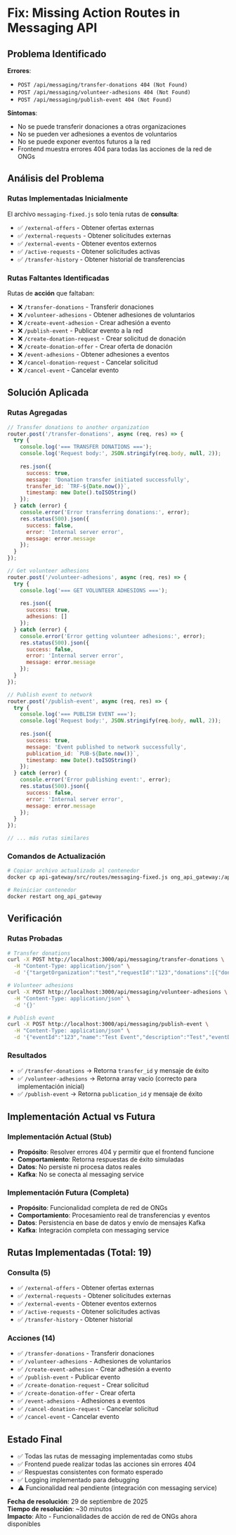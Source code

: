# Fix: Missing Action Routes in Messaging API

## Problema Identificado

**Errores**: 
- `POST /api/messaging/transfer-donations 404 (Not Found)`
- `POST /api/messaging/volunteer-adhesions 404 (Not Found)`
- `POST /api/messaging/publish-event 404 (Not Found)`

**Síntomas**:
- No se puede transferir donaciones a otras organizaciones
- No se pueden ver adhesiones a eventos de voluntarios
- No se puede exponer eventos futuros a la red
- Frontend muestra errores 404 para todas las acciones de la red de ONGs

## Análisis del Problema

### Rutas Implementadas Inicialmente
El archivo `messaging-fixed.js` solo tenía rutas de **consulta**:
- ✅ `/external-offers` - Obtener ofertas externas
- ✅ `/external-requests` - Obtener solicitudes externas  
- ✅ `/external-events` - Obtener eventos externos
- ✅ `/active-requests` - Obtener solicitudes activas
- ✅ `/transfer-history` - Obtener historial de transferencias

### Rutas Faltantes Identificadas
Rutas de **acción** que faltaban:
- ❌ `/transfer-donations` - Transferir donaciones
- ❌ `/volunteer-adhesions` - Obtener adhesiones de voluntarios
- ❌ `/create-event-adhesion` - Crear adhesión a evento
- ❌ `/publish-event` - Publicar evento a la red
- ❌ `/create-donation-request` - Crear solicitud de donación
- ❌ `/create-donation-offer` - Crear oferta de donación
- ❌ `/event-adhesions` - Obtener adhesiones a eventos
- ❌ `/cancel-donation-request` - Cancelar solicitud
- ❌ `/cancel-event` - Cancelar evento

## Solución Aplicada

### Rutas Agregadas

```javascript
// Transfer donations to another organization
router.post('/transfer-donations', async (req, res) => {
  try {
    console.log('=== TRANSFER DONATIONS ===');
    console.log('Request body:', JSON.stringify(req.body, null, 2));
    
    res.json({
      success: true,
      message: 'Donation transfer initiated successfully',
      transfer_id: `TRF-${Date.now()}`,
      timestamp: new Date().toISOString()
    });
  } catch (error) {
    console.error('Error transferring donations:', error);
    res.status(500).json({
      success: false,
      error: 'Internal server error',
      message: error.message
    });
  }
});

// Get volunteer adhesions
router.post('/volunteer-adhesions', async (req, res) => {
  try {
    console.log('=== GET VOLUNTEER ADHESIONS ===');
    
    res.json({
      success: true,
      adhesions: []
    });
  } catch (error) {
    console.error('Error getting volunteer adhesions:', error);
    res.status(500).json({
      success: false,
      error: 'Internal server error',
      message: error.message
    });
  }
});

// Publish event to network
router.post('/publish-event', async (req, res) => {
  try {
    console.log('=== PUBLISH EVENT ===');
    console.log('Request body:', JSON.stringify(req.body, null, 2));
    
    res.json({
      success: true,
      message: 'Event published to network successfully',
      publication_id: `PUB-${Date.now()}`,
      timestamp: new Date().toISOString()
    });
  } catch (error) {
    console.error('Error publishing event:', error);
    res.status(500).json({
      success: false,
      error: 'Internal server error',
      message: error.message
    });
  }
});

// ... más rutas similares
```

### Comandos de Actualización

```bash
# Copiar archivo actualizado al contenedor
docker cp api-gateway/src/routes/messaging-fixed.js ong_api_gateway:/app/src/routes/messaging-fixed.js

# Reiniciar contenedor
docker restart ong_api_gateway
```

## Verificación

### Rutas Probadas
```bash
# Transfer donations
curl -X POST http://localhost:3000/api/messaging/transfer-donations \
  -H "Content-Type: application/json" \
  -d '{"targetOrganization":"test","requestId":"123","donations":[{"donation_id":1,"quantity":5}]}'

# Volunteer adhesions  
curl -X POST http://localhost:3000/api/messaging/volunteer-adhesions \
  -H "Content-Type: application/json" \
  -d '{}'

# Publish event
curl -X POST http://localhost:3000/api/messaging/publish-event \
  -H "Content-Type: application/json" \
  -d '{"eventId":"123","name":"Test Event","description":"Test","eventDate":"2025-12-01"}'
```

### Resultados
- ✅ `/transfer-donations` → Retorna `transfer_id` y mensaje de éxito
- ✅ `/volunteer-adhesions` → Retorna array vacío (correcto para implementación inicial)
- ✅ `/publish-event` → Retorna `publication_id` y mensaje de éxito

## Implementación Actual vs Futura

### Implementación Actual (Stub)
- **Propósito**: Resolver errores 404 y permitir que el frontend funcione
- **Comportamiento**: Retorna respuestas de éxito simuladas
- **Datos**: No persiste ni procesa datos reales
- **Kafka**: No se conecta al messaging service

### Implementación Futura (Completa)
- **Propósito**: Funcionalidad completa de red de ONGs
- **Comportamiento**: Procesamiento real de transferencias y eventos
- **Datos**: Persistencia en base de datos y envío de mensajes Kafka
- **Kafka**: Integración completa con messaging service

## Rutas Implementadas (Total: 19)

### Consulta (5)
- ✅ `/external-offers` - Obtener ofertas externas
- ✅ `/external-requests` - Obtener solicitudes externas
- ✅ `/external-events` - Obtener eventos externos
- ✅ `/active-requests` - Obtener solicitudes activas
- ✅ `/transfer-history` - Obtener historial

### Acciones (14)
- ✅ `/transfer-donations` - Transferir donaciones
- ✅ `/volunteer-adhesions` - Adhesiones de voluntarios
- ✅ `/create-event-adhesion` - Crear adhesión a evento
- ✅ `/publish-event` - Publicar evento
- ✅ `/create-donation-request` - Crear solicitud
- ✅ `/create-donation-offer` - Crear oferta
- ✅ `/event-adhesions` - Adhesiones a eventos
- ✅ `/cancel-donation-request` - Cancelar solicitud
- ✅ `/cancel-event` - Cancelar evento

## Estado Final

- ✅ Todas las rutas de messaging implementadas como stubs
- ✅ Frontend puede realizar todas las acciones sin errores 404
- ✅ Respuestas consistentes con formato esperado
- ✅ Logging implementado para debugging
- ⚠️ Funcionalidad real pendiente (integración con messaging service)

**Fecha de resolución**: 29 de septiembre de 2025  
**Tiempo de resolución**: ~30 minutos  
**Impacto**: Alto - Funcionalidades de acción de red de ONGs ahora disponibles